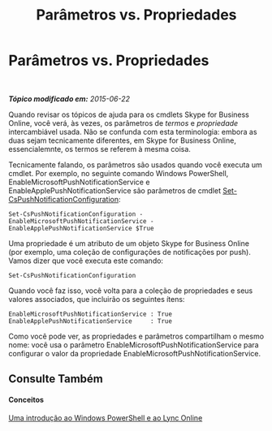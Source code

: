 ﻿---
title: Parâmetros vs. Propriedades
TOCTitle: Parâmetros vs. Propriedades
ms:assetid: 65348f95-f4d4-40cd-8869-f9d72643792d
ms:mtpsurl: https://technet.microsoft.com/pt-br/library/Dn362796(v=OCS.15)
ms:contentKeyID: 56270400
ms.date: 06/02/2017
mtps_version: v=OCS.15
ms.translationtype: HT
---

# Parâmetros vs. Propriedades

 

_**Tópico modificado em:** 2015-06-22_

Quando revisar os tópicos de ajuda para os cmdlets Skype for Business Online, você verá, às vezes, os parâmetros de *termos* e *propriedade* intercambiável usada. Não se confunda com esta terminologia: embora as duas sejam tecnicamente diferentes, em Skype for Business Online, essencialemnte, os termos se referem à mesma coisa.

Tecnicamente falando, os parâmetros são usados quando você executa um cmdlet. Por exemplo, no seguinte comando Windows PowerShell, EnableMicrosoftPushNotificationService e EnableApplePushNotificationService são parâmetros de cmdlet [Set-CsPushNotificationConfiguration](set-cspushnotificationconfiguration.md):

    Set-CsPushNotificationConfiguration -EnableMicrosoftPushNotificationService -EnableApplePushNotificationService $True

Uma propriedade é um atributo de um objeto Skype for Business Online (por exemplo, uma coleção de configurações de notificações por push). Vamos dizer que você executa este comando:

    Set-CsPushNotificationConfiguration

Quando você faz isso, você volta para a coleção de propriedades e seus valores associados, que incluirão os seguintes ítens:

    EnableMicrosoftPushNotificationService : True
    EnableApplePushNotificationService     : True

Como você pode ver, as propriedades e parâmetros compartilham o mesmo nome: você usa o parâmetro EnableMicrosoftPushNotificationService para configurar o valor da propriedade EnableMicrosoftPushNotificationService.

## Consulte Também

#### Conceitos

[Uma introdução ao Windows PowerShell e ao Lync Online](an-introduction-to-windows-powershell-and-skype-for-business-online.md)

